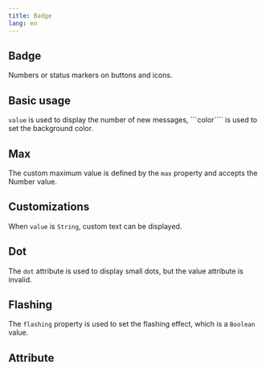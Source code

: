```yaml
---
title: Badge
lang: en
---
```


<script setup lang="ts">
  import props from "../../../example/badge/description/en-props.ts";
</script>


## Badge

Numbers or status markers on buttons and icons.

## Basic usage

```value``` is used to display the number of new messages, ```color```` is used to set the background color.
<demo src="../../../example/badge/base.vue"></demo>


## Max

The custom maximum value is defined by the ```max``` property and accepts the Number value.
<demo src="../../../example/badge/max.vue"></demo>


## Customizations

When ```value``` is ```String```, custom text can be displayed.

<demo src="../../../example/badge/custom.vue"></demo>

## Dot

The ```dot``` attribute is used to display small dots, but the value attribute is invalid.
<demo src="../../../example/badge/dot.vue"></demo>

## Flashing

The ```flashing``` property is used to set the flashing effect, which is a ```Boolean``` value.

<demo src="../../../example/badge/flashing.vue"></demo>

## Attribute
<table-block type="propsZh" :data="props"></table-block>



